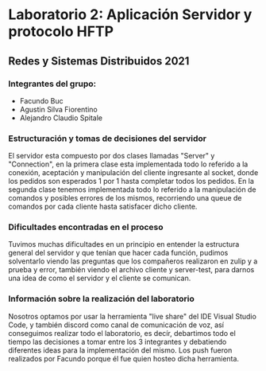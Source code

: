# Laboratorio 2: Aplicación Servidor y protocolo HFTP

## Redes y Sistemas Distribuidos 2021

### Integrantes del grupo:

- Facundo Buc
- Agustin Silva Fiorentino
- Alejandro Claudio Spitale

### Estructuración y tomas de decisiones del servidor

El servidor esta compuesto por dos clases llamadas "Server" y "Connection", en la primera clase esta implementada todo lo referido a la conexión, aceptación y manipulación del cliente ingresante al socket, donde los pedidos son esperados 1 por 1 hasta completar todos los pedidos. En la segunda clase tenemos implementada todo lo referido a la manipulación de comandos y posibles errores de los mismos, recorriendo una queue de comandos por cada cliente hasta satisfacer dicho cliente.

### Dificultades encontradas en el proceso

Tuvimos muchas dificultades en un principio en entender la estructura general del servidor y que tenían que hacer cada función, pudimos solventarlo viendo las preguntas que los compañeros realizaron en zulip y a prueba y error, también viendo el archivo cliente y server-test, para darnos una idea de como el servidor y el cliente se comunican.

### Información sobre la realización del laboratorio

Nosotros optamos por usar la herramienta "live share" del IDE Visual Studio Code, y también discord como canal de comunicación de voz, así conseguimos realizar todo el laboratorio, es decír, debartimos todo el tiempo las decisiones a tomar entre los 3 integrantes y debatiendo diferentes ideas para la implementación del mismo. Los push fueron realizados por Facundo porque él fue quien hosteo dicha herramienta.